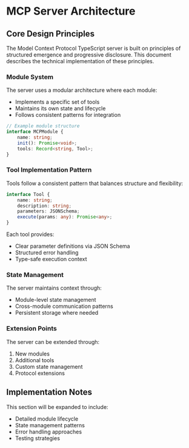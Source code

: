 # MCP Server Architecture

## Core Design Principles

The Model Context Protocol TypeScript server is built on principles of structured emergence and progressive disclosure. This document describes the technical implementation of these principles.

### Module System

The server uses a modular architecture where each module:
- Implements a specific set of tools
- Maintains its own state and lifecycle
- Follows consistent patterns for integration

```typescript
// Example module structure
interface MCPModule {
    name: string;
    init(): Promise<void>;
    tools: Record<string, Tool>;
}
```

### Tool Implementation Pattern

Tools follow a consistent pattern that balances structure and flexibility:

```typescript
interface Tool {
    name: string;
    description: string;
    parameters: JSONSchema;
    execute(params: any): Promise<any>;
}
```

Each tool provides:
- Clear parameter definitions via JSON Schema
- Structured error handling
- Type-safe execution context

### State Management

The server maintains context through:
- Module-level state management
- Cross-module communication patterns
- Persistent storage where needed

### Extension Points

The server can be extended through:
1. New modules
2. Additional tools
3. Custom state management
4. Protocol extensions

## Implementation Notes

This section will be expanded to include:
- Detailed module lifecycle
- State management patterns
- Error handling approaches
- Testing strategies